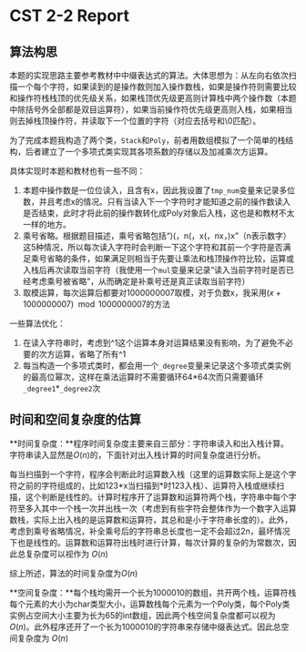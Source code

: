 # CST 2-2 Report

## 算法构思

本题的实现思路主要参考教材中中缀表达式的算法。大体思想为：从左向右依次扫描一个每个字符，如果读到的是操作数则加入操作数栈，如果是操作符则需要比较和操作符栈栈顶的优先级关系，如果栈顶优先级更高则计算栈中两个操作数（本题中除括号外全部都是双目运算符），如果当前操作符优先级更高则入栈，如果相当则去掉栈顶操作符，并读取下一个位置的字符（对应去括号和\0匹配）。

为了完成本题我构造了两个类，`Stack`和`Poly`，前者用数组模拟了一个简单的栈结构，后者建立了一个多项式类实现其各项系数的存储以及加减乘次方运算。

具体实现时本题和教材也有一些不同：

1. 本题中操作数是一位位读入，且含有x，因此我设置了`tmp_num`变量来记录多位数，并且考虑x的情况。只有当读入下一个字符时才能知道之前的操作数读入是否结束，此时才将此前的操作数转化成Poly对象后入栈，这也是和教材不太一样的地方。
2. 乘号省略。根据题目描述，乘号省略包括“)(，n(，x(，nx，)x”（n表示数字）这5种情况，所以每次读入字符时会判断一下这个字符和其前一个字符是否满足乘号省略的条件，如果满足则相当于先要让乘法和栈顶操作符比较，运算或入栈后再次读取当前字符（我使用一个`mul`变量来记录“读入当前字符时是否已经考虑乘号被省略”，从而确定是补乘号还是真正读取当前字符）
3. 取模运算，每次运算后都要对1000000007取模，对于负数x，我采用$(x+1000000007)\mod1000000007$的方法

一些算法优化：

1. 在读入字符串时，考虑到\^1这个运算本身对运算结果没有影响，为了避免不必要的次方运算，省略了所有\^1
2. 每当构造一个多项式类时，都会用一个`_degree`变量来记录这个多项式类实例的最高位幂次，这样在乘法运算时不需要循环64\*64次而只需要循环`_degree1`\*`_degree2`次

## 时间和空间复杂度的估算

**时间复杂度：**程序时间复杂度主要来自三部分：字符串读入和出入栈计算。字符串读入显然是$O(n)$的，下面针对出入栈计算的时间复杂度进行分析。

每当扫描到一个字符，程序会判断此时运算数入栈（这里的运算数实际上是这个字符之前的字符组成的，比如123\*x当扫描到\*时123入栈）、运算符入栈或继续扫描，这个判断是线性的。计算时程序开了运算数和运算符两个栈，字符串中每个字符至多入其中一个栈一次并出栈一次（考虑到有些字符会整体作为一个数字入运算数栈，实际上出入栈的是运算数和运算符，其总和是小于字符串长度的）。此外，考虑到乘号省略情况，补全乘号后的字符串总长度也一定不会超过2n，最坏情况下也是线性的。运算数和运算符出栈时进行计算，每次计算的复杂的为常数次，因此总复杂度可以视作为 $O(n)$

综上所述，算法的时间复杂度为$O(n)$

**空间复杂度：**每个栈均需开一个长为1000010的数组，共开两个栈，运算符栈每个元素的大小为char类型大小，运算数栈每个元素为一个Poly类，每个Poly类实例占空间大小主要为长为65的int数组，因此两个栈空间复杂度都可以视为$O(n)$。此外程序还开了一个长为1000010的字符串来存储中缀表达式。因此总空间复杂度为 $O(n)$